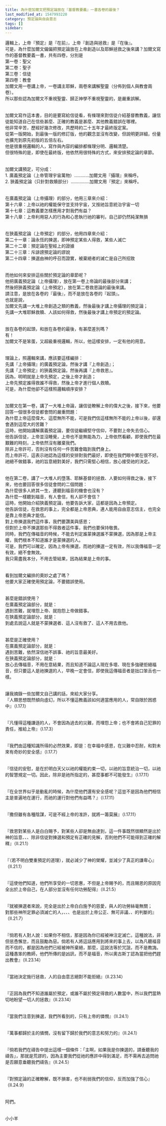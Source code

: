 ```yaml
---
title: 為什麼加爾文把預定論放在『基督教要義』一書各卷的最後？
last_modified_at: 1547993220
category: 預定論與自由意志
tags: []
sidebar: 
---
```


<p>邏輯上，上帝『預定』是『在前』，上帝『創造與拯救』是『在後』。<br/>可是，為什麼加爾文偏偏把預定論放在上帝創造以及耶穌拯救之後來講？<!--more-->加爾文寫作的基督教要義一書，共有四卷，分別是<br/>第一卷：聖父<br/>第二卷：聖子<br/>第三卷：信徒<br/>第四卷：教會<br/>加爾文用一卷講上帝，一卷講主耶穌，兩卷來講解聖靈（分佈到個人與教會兩卷）。<br/>所以那些認為加爾文不重視聖靈、歸正神學不重視聖靈的，是嚴重誤解。<br/><br/><br/>加爾文寫作這本書，目的是要寫給信徒看，有條理來對信徒介紹基督教教義，讓信徒能知道自己在信些甚麼、正確的教義是甚麼、其他教義錯誤在哪裡。<br/>他非常辛苦，歷經好幾次修改，共歷時約二十五年才最終版定案。<br/>從第一版開始，到最後一版的修訂版，他的觀念並沒有改變，但說明更詳細，份量也擴充到原先初版的五倍左右。<br/>他是很重視邏輯的人，寫作與內容的編排都條理分明、邏輯清楚。<br/>但很特殊的是，即使在最終版，他依然用很特殊的方式，來安排預定論的章節。<br/><br/><br/>加爾文講預定，可分成：<br/>1.	廣義預定論（上帝管理宇宙萬物）…………加爾文用『攝理』來稱呼。<br/>2.	狹義預定論（只針對救贖部分）……………加爾文用『預定』來稱呼。<br/><br/><br/>在廣義預定論（上帝攝理）的部分，他用三章來介紹：<br/>第十六章：上帝以祂的權能保守並支持宇宙，又按祂旨意統治宇宙一切<br/>第十七章：這教義要怎樣應用才對我們有益？<br/>第十八章：上帝利用惡人的行為和心思執行祂的審判，自己卻仍然純潔無損<br/><br/><br/>在狹義預定論（上帝預定）的部分，他用四章來介紹：<br/>第二十一章：論永恆的揀選，即神預定某些人得救，某些人滅亡<br/>第二十二章：預定論在聖經上的證據<br/>第二十三章：斥誹謗預定論的謬說<br/>第二十四章：揀選由神的呼召而證實，被棄絕者的滅亡是自己所招致<br/><br/><br/>而他如何來安排這些關於預定論的章節呢？<br/>他把廣義預定論（上帝攝理），放在第一卷上帝論的最後部分來講；<br/>然後把狹義預定論（上帝預定），放在第二卷救恩論的最後來講。<br/>請注意，是放在各卷的『最後』，而不是放在各卷的『起頭』。<br/>也就是說，<br/>加爾文先講一大堆上帝創造之類的教義，然後最後才講上帝攝理的預定論；<br/>先講一大堆耶穌救贖、人該如何得救，然後最後才講上帝預定的預定論。<br/><br/><br/>放在各卷的起頭，和放在各卷的最後，有甚麼差別嗎？<br/>有！<br/>加爾文不是笨蛋，又超級重視邏輯，所以，他這樣安排，一定有他的用意。<br/><br/><br/>理論上，照邏輯來講，應該要這樣編排：<br/>先講『上帝攝理』的廣義預定論，然後才講『上帝創造』；<br/>先講『上帝預定』的狹義預定論，然後再講『上帝救恩』。<br/>因為，明明就是上帝先預定，之後上帝才創造；<br/>上帝先預定誰得救誰不得救，然後上帝才進行個人救贖。<br/>可是，為什麼他卻不這樣照邏輯順序安排？<br/><br/><br/>加爾文在第一卷，講了一大堆上帝論，讓信徒瞭解上帝的偉大之後，接下來，他要回答一個很多信徒都會問的嚴重問題：<br/>為什麼上帝這麼偉大、這麼無所不能，可是我們信這樣無所不能的上帝以後，卻還會遇到這麼大的苦難？ <br/>這時，他開始講解廣義預定論，要信徒繼續堅守信仰，不要對上帝失去信心。<br/>他告訴信徒，上帝並沒睡覺，上帝也不是無能為力，上帝依然看顧，即使我們在最艱難的時刻，上帝依然沒有離棄我們。<br/>除非上帝許可，否則沒有任何一件苦難會臨到我們身上。<br/>而上帝許可，這表示祂認為這樣的安排對我們最好，即使在我們眼中實在很不好。<br/>祂絕不做錯事，祂的旨意絕對美好，我們只需堅心相信，放心接受祂的決定。<br/><br/><br/>他在第二卷，講了一大堆人的墮落、耶穌基督的拯救、人要如何得救之後，接下來，他也要回答很多信徒會問的二個問題：<br/>為什麼很多人終其一生，連聽到福音的機會也沒有？<br/>為什麼一樣聽到福音，有人會信，有人卻不會信？<br/>這時，他開始介紹狹義預定論，他要告訴大家，這都是因為上帝預定。<br/>他告訴信徒，在救恩的事上，完全都是上帝恩典，連人能用自由意志信主，也完全是靠上帝恩典才能信。<br/>對上帝揀選我們這件事，我們要讚美與感恩；<br/>但對於上帝不揀選那些不得救者這件事，我們也要保持敬畏。<br/>同時，我們在傳福音的時候，不能去判定誰蒙揀選誰不蒙揀選，因為那是上帝主權，我們根本不知道誰才是蒙揀選的人。<br/>可是，我們可以確定，因為上帝有揀選，而祂的揀選一定有效，所以我傳福音一定有效，絕不會無效。<br/>我只需盡我本分，不用去管結果，因為結果是上帝的事。<br/><br/><br/>看到加爾文編排的奧妙之處了嗎？<br/>他要大家正確使用預定論，不要錯誤使用。<br/><br/><br/>甚麼是錯誤使用？<br/>在廣義預定論部分，就是：<br/>遇到苦難，就埋怨上帝、就抱怨上帝做錯事。<br/>在狹義預定論部分，就是：<br/>到處去說這人就是不蒙揀選者、這人沒有救了、這人不用去救他。<br/><br/><br/>甚麼是正確使用？<br/>在廣義預定論部分，就是：<br/>遇到苦難，依然深信祂不誤事、祂的旨意最美好。<br/>在狹義預定論部分，就是：<br/>放心去傳福音，不用在意結果，而且知道不論這人現在多壞、現在多強硬拒絕福音，但只要這人是祂揀選的人，早晚一定會信，即使我這傳福音者是拙口笨舌也一樣。<br/><br/><br/>讓我摘錄一些加爾文自己講的話，來給大家分享。<br/>『人類思想既然傾向虛幻，所以不懂這教義該如何適當應用的人，常自限於困惑中』（I.17.1）<br/><br/><br/>『凡懂得這種謙遜的人，不會因為過去的災難，而埋怨上帝；也不會將自己犯罪的責任，推給上帝』（I.17.3）<br/><br/><br/>『我們由這種知識所得的必然效果，即是：在幸福中感恩，在災難中忍耐，和對未來有奇妙的安全感』（I.17.7）<br/><br/><br/>『信徒的安慰，是在於明白天父以祂的權能約束一切，以祂的旨意統治一切，以祂的智慧規定一切。因此，除非是祂所指定的，甚麼事都不可能發生』（I.17.11）<br/><br/><br/>『在全世界似乎是動亂的時候，為什麼他們還有安全感呢？這豈不是因為他們相信主是普遍地在運行，而祂的運行對他們有益嗎？』（I.17.11）<br/><br/><br/>『撒但雖有各種陰謀，可是不經上帝的准許，就將一籌莫展』（I.17.11）<br/><br/><br/>『救恩對某些人是白白賜予，對某些人卻是無由達到，這一件事既然很顯然是出於神的旨意、、、除非信徒對揀選和預定有正確的見解，否則他們不可能得到正確的解釋』（II.21.1）<br/><br/><br/>『（若不明白雙重預定的道理），就必減少了神的榮耀，並減少了真正的謙卑心』（II.21.1）<br/><br/><br/>『這使他們知道，他們所享受的一切恩惠，不但是上帝賜予的，而且賜恩的原因完全出於上帝自己，在人部分並沒有任何功勞配得』（II.21.5）<br/><br/><br/>『就被揀選者來說，完全是出於上帝白白施予的慈愛，與人的功勞絲毫無關；<br/>對那些神所定罪必須滅亡的人，、、、也是出於上帝公正、無可非議、、的判斷的』（II.21.7）<br/><br/><br/>『倘若有人對人說：如果你不相信，那是因為你已經被神注定滅亡。這種說法，非但慫恿懈怠，而且鼓勵為惡。倘若有人將這話應用到將來的事上去，以為凡聽福音而不信的，都是因為他們已經被神所棄絕，那麼，這說法等於咒詛，而不是教誨。這種愚笨的教師，他們所傳的是凶訊，而不是福音，所以奧古斯丁認為當把他們趕出教會』（II.23.14）<br/><br/><br/>『當祂決定施行拯救，人的自由意志絕對不能拒絕』（II.23.14）<br/><br/><br/>『正因為我們不知道誰屬於預定，或誰不屬於預定得救的人數當中，所以我們當熱切地盼望一切人的拯救』（II.23.14）<br/><br/><br/>『當我們注意到揀選，我們所看到的，只有上帝的憐憫』（II.24.1）<br/><br/><br/>『萬事都歸於主的憐憫，沒有留下歸於我們的意志和努力的』（II.24.1）<br/><br/><br/>『倘若我們在禱告中提出這樣一個條件：「主啊，如果我是你揀選的，請垂聽我的禱告」，那就是荒謬的，因為主要我們從祂的應許中得到滿足，而不需再去追問祂是否願意垂聽我們禱告』（II.24.5）<br/><br/><br/>『對預定論的正確瞭解，既不損害，也不削弱我們的信仰，反而加強了信心』（II.24.9）<br/><br/><br/>阿們。<br/><br/><br/>小小羊<br/></p>